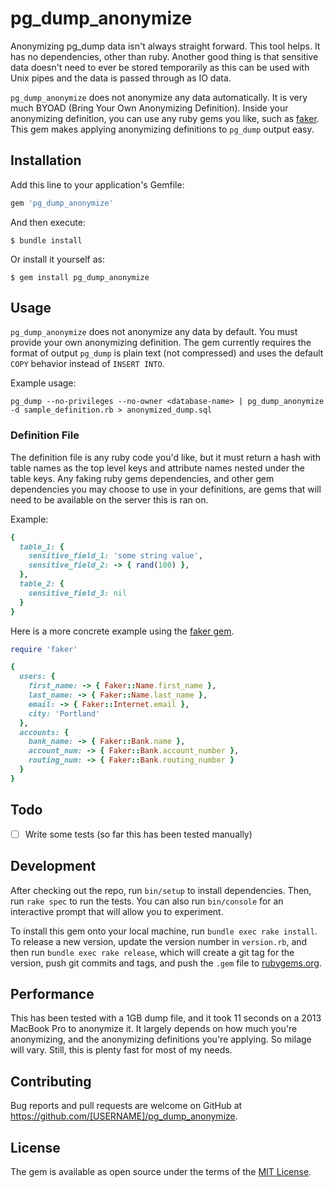 # pg_dump_anonymize

Anonymizing pg_dump data isn't always straight forward. This tool helps. It has no dependencies, other than ruby. Another good thing is that sensitive data doesn't need to ever be stored temporarily as this can be used with Unix pipes and the data is passed through as IO data.

`pg_dump_anonymize` does not anonymize any data automatically. It is very much BYOAD (Bring Your Own Anonymizing Definition). Inside your anonymizing definition, you can use any ruby gems you like, such as [faker](https://github.com/faker-ruby/faker). This gem makes applying anonymizing definitions to `pg_dump` output easy.

## Installation

Add this line to your application's Gemfile:

```ruby
gem 'pg_dump_anonymize'
```

And then execute:

    $ bundle install

Or install it yourself as:

    $ gem install pg_dump_anonymize

## Usage

`pg_dump_anonymize` does not anonymize any data by default. You must provide your own anonymizing definition. The gem currently requires the format of output `pg_dump` is plain text (not compressed) and uses the default `COPY` behavior instead of `INSERT INTO`.

Example usage:

```
pg_dump --no-privileges --no-owner <database-name> | pg_dump_anonymize -d sample_definition.rb > anonymized_dump.sql
```

### Definition File

The definition file is any ruby code you'd like, but it must return a hash with table names as the top level keys and attribute names nested under the table keys. Any faking ruby gems dependencies, and other gem dependencies you may choose to use in your definitions, are gems that will need to be available on the server this is ran on.

Example:

```ruby
{
  table_1: {
    sensitive_field_1: 'some string value',
    sensitive_field_2: -> { rand(100) },
  },
  table_2: {
    sensitive_field_3: nil
  }
}
```

Here is a more concrete example using the [faker gem](https://github.com/faker-ruby/faker).

```ruby
require 'faker'

{
  users: {
    first_name: -> { Faker::Name.first_name },
    last_name: -> { Faker::Name.last_name },
    email: -> { Faker::Internet.email },
    city: 'Portland'
  },
  accounts: {
    bank_name: -> { Faker::Bank.name },
    account_num: -> { Faker::Bank.account_number },
    routing_num: -> { Faker::Bank.routing_number }
  }
}
```

## Todo
- [ ] Write some tests (so far this has been tested manually)

## Development

After checking out the repo, run `bin/setup` to install dependencies. Then, run `rake spec` to run the tests. You can also run `bin/console` for an interactive prompt that will allow you to experiment.

To install this gem onto your local machine, run `bundle exec rake install`. To release a new version, update the version number in `version.rb`, and then run `bundle exec rake release`, which will create a git tag for the version, push git commits and tags, and push the `.gem` file to [rubygems.org](https://rubygems.org).

## Performance

This has been tested with a 1GB dump file, and it took 11 seconds on a 2013 MacBook Pro to anonymize it. It largely depends on how much you're anonymizing, and the anonymizing definitions you're applying. So milage will vary. Still, this is plenty fast for most of my needs.

## Contributing

Bug reports and pull requests are welcome on GitHub at https://github.com/[USERNAME]/pg_dump_anonymize.


## License

The gem is available as open source under the terms of the [MIT License](https://opensource.org/licenses/MIT).
